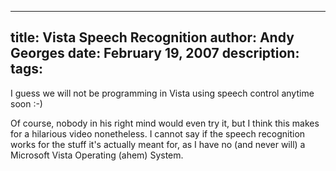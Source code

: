 -----
title:  Vista Speech Recognition
author: Andy Georges
date: February 19, 2007
description: 
tags: 
-----







I guess we will not be programming in Vista using speech control anytime
soon :-)


Of course, nobody in his right mind would even try it, but I think this
makes for a hilarious video nonetheless. I cannot say if the speech
recognition works for the stuff it's actually meant for, as I have no
(and never will) a Microsoft Vista Operating (ahem) System.





